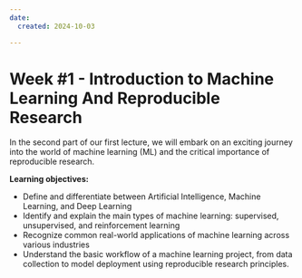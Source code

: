 ```yaml
---
date:
  created: 2024-10-03

---
```


# Week #1 - Introduction to Machine Learning And Reproducible Research
In the second part of our first lecture, we will embark on an exciting journey into the world of machine learning (ML) and the critical importance of reproducible research. 

<!-- more -->

**Learning objectives:**

- Define and differentiate between Artificial Intelligence, Machine Learning, and Deep Learning
- Identify and explain the main types of machine learning: supervised, unsupervised, and reinforcement learning
- Recognize common real-world applications of machine learning across various industries
- Understand the basic workflow of a machine learning project, from data collection to model deployment using reproducible research principles.
